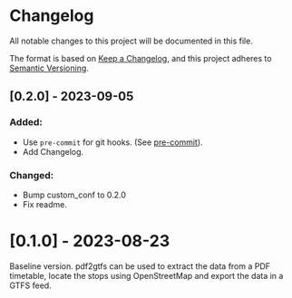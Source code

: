 # Changelog

All notable changes to this project will be documented in this file.

The format is based on [Keep a Changelog](https://keepachangelog.com/en/1.0.0/),
and this project adheres to [Semantic Versioning](https://semver.org/spec/v2.0.0.html).


## [0.2.0] - 2023-09-05

### Added:
+ Use `pre-commit` for git hooks. (See [pre-commit](https://pre-commit.com)).
+ Add Changelog.


### Changed:
+ Bump custom_conf to 0.2.0
+ Fix readme.


# [0.1.0] - 2023-08-23
Baseline version.
pdf2gtfs can be used to extract the data from a PDF timetable,
locate the stops using OpenStreetMap and export the data in a GTFS feed.
